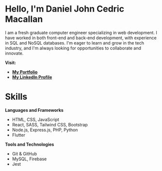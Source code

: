 # Hello, I'm Daniel John Cedric Macallan

I am a fresh graduate computer engineer specializing in web development. I have worked in both front-end and back-end development, with experience in SQL and NoSQL databases. I'm eager to learn and grow in the tech industry, and I'm always looking for opportunities to collaborate and innovate.

**Visit:**
- [**My Portfolio**](https://mccedddy.github.io/portfolio/)
- [**My LinkedIn Profile**](https://www.linkedin.com/in/cedricmacallan/)

# Skills

**Languages and Frameworks**
- HTML, CSS, JavaScript
- React, SASS, Tailwind CSS, Bootstrap
- Node.js, Express.js, PHP, Python
- Flutter

**Tools and Technologies**
- Git & GitHub
- MySQL, Firebase
- Jest

